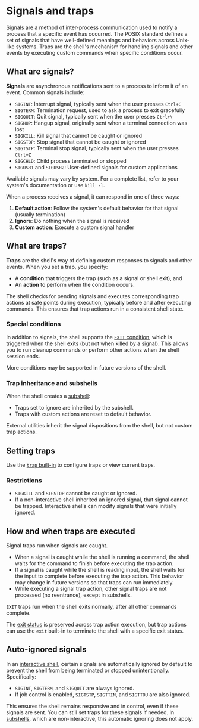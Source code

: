 # Signals and traps

Signals are a method of inter-process communication used to notify a process that a specific event has occurred. The POSIX standard defines a set of signals that have well-defined meanings and behaviors across Unix-like systems. Traps are the shell's mechanism for handling signals and other events by executing custom commands when specific conditions occur.

## What are signals?

**Signals** are asynchronous notifications sent to a process to inform it of an event. Common signals include:

- `SIGINT`: Interrupt signal, typically sent when the user presses `Ctrl+C`
- `SIGTERM`: Termination request, used to ask a process to exit gracefully
- `SIGQUIT`: Quit signal, typically sent when the user presses `Ctrl+\`
- `SIGHUP`: Hangup signal, originally sent when a terminal connection was lost
- `SIGKILL`: Kill signal that cannot be caught or ignored
- `SIGSTOP`: Stop signal that cannot be caught or ignored
- `SIGTSTP`: Terminal stop signal, typically sent when the user presses `Ctrl+Z`
- `SIGCHLD`: Child process terminated or stopped
- `SIGUSR1` and `SIGUSR2`: User-defined signals for custom applications

Available signals may vary by system. For a complete list, refer to your system's documentation or use `kill -l`.

When a process receives a signal, it can respond in one of three ways:

1. **Default action**: Follow the system's default behavior for that signal (usually termination)
2. **Ignore**: Do nothing when the signal is received
3. **Custom action**: Execute a custom signal handler

## What are traps?

**Traps** are the shell's way of defining custom responses to signals and other events. When you set a trap, you specify:

- A **condition** that triggers the trap (such as a signal or shell exit), and
- An **action** to perform when the condition occurs.

The shell checks for pending signals and executes corresponding trap actions at safe points during execution, typically before and after executing commands. This ensures that trap actions run in a consistent shell state.

### Special conditions

In addition to signals, the shell supports the [`EXIT` condition](../termination.md#exit-trap), which is triggered when the shell exits (but not when killed by a signal). This allows you to run cleanup commands or perform other actions when the shell session ends.

More conditions may be supported in future versions of the shell.

### Trap inheritance and subshells

When the shell creates a [subshell](index.html#subshells):

- Traps set to ignore are inherited by the subshell.
- Traps with custom actions are reset to default behavior.

External utilities inherit the signal dispositions from the shell, but not custom trap actions.

## Setting traps

Use the [`trap` built-in](../builtins/trap.md) to configure traps or view current traps.

### Restrictions

- `SIGKILL` and `SIGSTOP` cannot be caught or ignored.
- If a non-interactive shell inherited an ignored signal, that signal cannot be trapped. Interactive shells can modify signals that were initially ignored.

## How and when traps are executed

Signal traps run when signals are caught.

- When a signal is caught while the shell is running a command, the shell waits for the command to finish before executing the trap action.
- If a signal is caught while the shell is reading input, the shell waits for the input to complete before executing the trap action. This behavior may change in future versions so that traps can run immediately.
- While executing a signal trap action, other signal traps are not processed (no reentrance), except in subshells.

`EXIT` traps run when the shell exits normally, after all other commands complete.

The [exit status](../language/commands/exit_status.md) is preserved across trap action execution, but trap actions can use the `exit` built-in to terminate the shell with a specific exit status.

## Auto-ignored signals

In an [interactive shell](../interactive/index.html), certain signals are automatically ignored by default to prevent the shell from being terminated or stopped unintentionally. Specifically:

- `SIGINT`, `SIGTERM`, and `SIGQUIT` are always ignored.
- If job control is enabled, `SIGTSTP`, `SIGTTIN`, and `SIGTTOU` are also ignored.

This ensures the shell remains responsive and in control, even if these signals are sent. You can still set traps for these signals if needed. In [subshells](index.html#subshells), which are non-interactive, this automatic ignoring does not apply.
